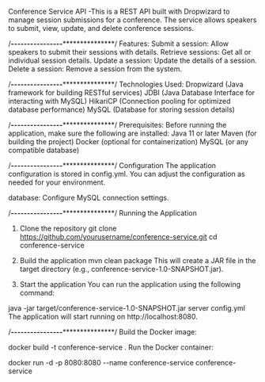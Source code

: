 Conference Service API
-This is a REST API built with Dropwizard to manage session submissions for a conference. The service allows speakers to submit, view, update, and delete conference sessions.

/**********----------------*************************/
Features:
Submit a session: Allow speakers to submit their sessions with details.
Retrieve sessions: Get all or individual session details.
Update a session: Update the details of a session.
Delete a session: Remove a session from the system.

/**********----------------*************************/
Technologies Used:
Dropwizard (Java framework for building RESTful services)
JDBI (Java Database Interface for interacting with MySQL)
HikariCP (Connection pooling for optimized database performance)
MySQL (Database for storing session details)

/**********----------------*************************/
Prerequisites:
Before running the application, make sure the following are installed:
Java 11 or later
Maven (for building the project)
Docker (optional for containerization)
MySQL (or any compatible database)

/**********----------------*************************/
Configuration
The application configuration is stored in config.yml. You can adjust the configuration as needed for your environment.

database: Configure MySQL connection settings.

/**********----------------*************************/
Running the Application
1. Clone the repository
   git clone https://github.com/yourusername/conference-service.git
   cd conference-service

2. Build the application
   mvn clean package
   This will create a JAR file in the target directory (e.g., conference-service-1.0-SNAPSHOT.jar).

3. Start the application
   You can run the application using the following command:

java -jar target/conference-service-1.0-SNAPSHOT.jar server config.yml
The application will start running on http://localhost:8080.

/**********----------------*************************/
Build the Docker image:

docker build -t conference-service .
Run the Docker container:

docker run -d -p 8080:8080 --name conference-service conference-service
